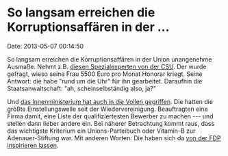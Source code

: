So langsam erreichen die Korruptionsaffären in der \...
=======================================================

Date: 2013-05-07 00:14:50

So langsam erreichen die Korruptionsaffären in der Union unangenehme
Ausmaße. Nehmt z.B. [diesen Spezialexperten von der
CSU](http://sz.de/1.1666779). Der wurde gefragt, wieso seine Frau 5500
Euro pro Monat Honorar kriegt. Seine Antwort: die habe \"rund um die
Uhr\" für ihn gearbeitet. Daraufhin die Staatsanwaltschaft: \"ah,
scheinselbständig also, ja?\"

Und [das Innenministerium hat auch in die Vollen
gegriffen](http://welt.de/article115912607). Die hatten die größte
Einstellungswelle seit der Wiedervereinigung. Beauftragten eine Firma
damit, eine Liste der qualifiziertesten Bewerber zu machen --- und
stellen dann lieber andere ein. Bei näherer Betrachtung kommt raus, dass
das wichtigste Kriterium ein Unions-Parteibuch oder Vitamin-B zur
Adenauer-Stiftung war. Mit anderen Worten: Die haben sich da [von der
FDP inspirieren lassen](http://blog.fefe.de/?ts=af7c3754).
